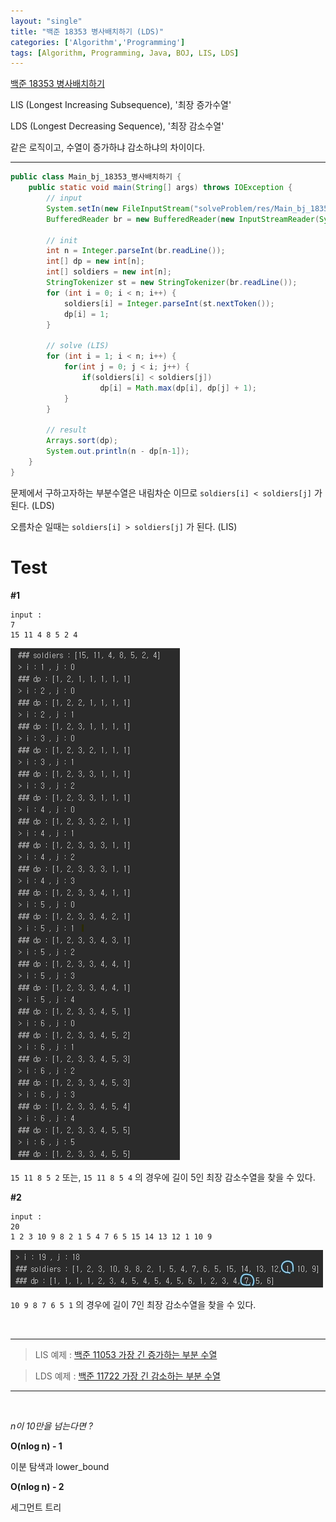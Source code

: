 ```yaml
---
layout: "single"
title: "백준 18353 병사배치하기 (LDS)"
categories: ['Algorithm','Programming']
tags: [Algorithm, Programming, Java, BOJ, LIS, LDS]
---
```


[백준 18353 병사배치하기](https://www.acmicpc.net/problem/18353)

LIS (Longest Increasing Subsequence), '최장 증가수열'

LDS (Longest Decreasing Sequence), '최장 감소수열'

같은 로직이고, 수열이 증가하냐 감소하냐의 차이이다.

---


```java
public class Main_bj_18353_병사배치하기 {
    public static void main(String[] args) throws IOException {
        // input
        System.setIn(new FileInputStream("solveProblem/res/Main_bj_18353_병사배치하기.txt"));
        BufferedReader br = new BufferedReader(new InputStreamReader(System.in));

        // init
        int n = Integer.parseInt(br.readLine());
        int[] dp = new int[n];
        int[] soldiers = new int[n];
        StringTokenizer st = new StringTokenizer(br.readLine());
        for (int i = 0; i < n; i++) {
            soldiers[i] = Integer.parseInt(st.nextToken());
            dp[i] = 1;
        }

        // solve (LIS)
        for (int i = 1; i < n; i++) {
            for(int j = 0; j < i; j++) {
                if(soldiers[i] < soldiers[j]) 
                    dp[i] = Math.max(dp[i], dp[j] + 1);
            }
        }

        // result
        Arrays.sort(dp);
        System.out.println(n - dp[n-1]);
    }
}
```

문제에서 구하고자하는 부분수열은 
내림차순 이므로 `soldiers[i] < soldiers[j]` 가 된다. (LDS)

오름차순 일때는 `soldiers[i] > soldiers[j]` 가 된다. (LIS)

# Test

**#1**
```
input :
7
15 11 4 8 5 2 4
```

![210618160953.png](/assets/images/210618160953.png)

`15 11 8 5 2` 또는, `15 11 8 5 4` 의 경우에 길이 5인 최장 감소수열을 찾을 수 있다. 

**#2**
```
input :
20
1 2 3 10 9 8 2 1 5 4 7 6 5 15 14 13 12 1 10 9
```

![210618162840.png](/assets/images/210618162840.jpg)

`10 9 8 7 6 5 1` 의 경우에 길이 7인 최장 감소수열을 찾을 수 있다.

<br>

---

> LIS 예제 : [백준 11053 가장 긴 증가하는 부분 수열](https://www.acmicpc.net/problem/11053)

> LDS 예제 : [백준 11722 가장 긴 감소하는 부분 수열](https://www.acmicpc.net/problem/11722)

---

<br>

*n이 10만을 넘는다면 ?*

**O(nlog n) - 1**

이분 탐색과 lower_bound

**O(nlog n) - 2**

세그먼트 트리